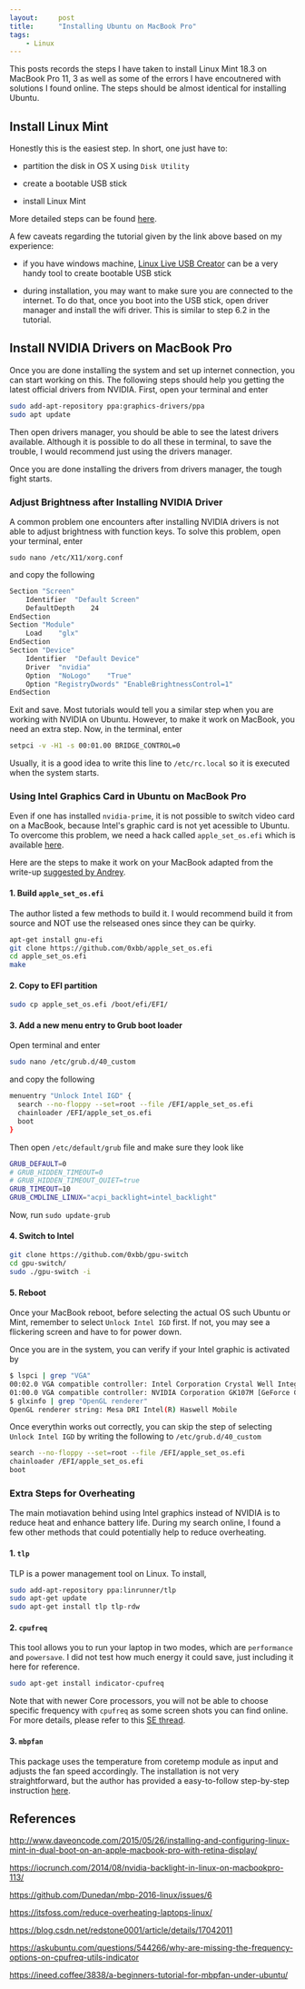 ```yaml
---
layout:     post
title:      "Installing Ubuntu on MacBook Pro"
tags:
    - Linux
---
```


This posts records the steps I have taken to install Linux Mint 18.3 on MacBook Pro 11, 3 as well as some of the errors I have encoutnered with solutions I found online. The steps should be almost identical for installing Ubuntu.

## Install Linux Mint

Honestly this is the easiest step. In short, one just have to: 

- partition the disk in OS X using `Disk Utility`

- create a bootable USB stick  

- install Linux Mint 

More detailed steps can be found [here](http://www.daveoncode.com/2015/05/26/installing-and-configuring-linux-mint-in-dual-boot-on-an-apple-macbook-pro-with-retina-display/).

A few caveats regarding the tutorial given by the link above based on my experience:

- if you have windows machine, [Linux Live USB Creator](https://www.linuxliveusb.com/) can be a very handy tool to create bootable USB stick

- during installation, you may want to make sure you are connected to the internet. To do that, once you boot into the USB stick, open driver manager and install the wifi driver. This is similar to step 6.2 in the tutorial. 

## Install NVIDIA Drivers on MacBook Pro

Once you are done installing the system and set up internet connection, you can start working on this. The following steps should help you getting the latest official drivers from NVIDIA. First, open your terminal and enter

```bash
sudo add-apt-repository ppa:graphics-drivers/ppa
sudo apt update
```

Then open drivers manager, you should be able to see the latest drivers available. Although it is possible to do all these in terminal, to save the trouble, I would recommend just using the drivers manager. 

Once you are done installing the drivers from drivers manager, the tough fight starts. 

### Adjust Brightness after Installing NVIDIA Driver

A common problem one encounters after installing NVIDIA drivers is not able to adjust brightness with function keys. To solve this problem, open your terminal, enter

```
sudo nano /etc/X11/xorg.conf
```

and copy the following

```bash
Section "Screen"
	Identifier	"Default Screen"
	DefaultDepth	24
EndSection
Section "Module"
	Load	"glx"
EndSection
Section "Device"
	Identifier	"Default Device"
	Driver	"nvidia"
	Option	"NoLogo"	"True"
	Option "RegistryDwords" "EnableBrightnessControl=1"
EndSection
```

Exit and save. Most tutorials would tell you a similar step when you are working with NVIDIA on Ubuntu. However, to make it work on MacBook, you need an extra step. Now, in the terminal, enter 

```bash
setpci -v -H1 -s 00:01.00 BRIDGE_CONTROL=0
```

Usually, it is a good idea to write this line to `/etc/rc.local` so it is executed when the system starts. 

### Using Intel Graphics Card in Ubuntu on MacBook Pro

Even if one has installed `nvidia-prime`, it is not possible to switch video card on a MacBook, because Intel's graphic card is not yet acessible to Ubuntu. To overcome this problem, we need a hack called `apple_set_os.efi` which is available [here](https://github.com/0xbb/apple_set_os.efi). 

Here are the steps to make it work on your MacBook adapted from the write-up [suggested by Andrey](https://github.com/Dunedan/mbp-2016-linux/issues/6).

#### 1. Build `apple_set_os.efi`

The author listed a few methods to build it. I would recommend build it from source and NOT use the relseased ones since they can be quirky. 

```bash
apt-get install gnu-efi
git clone https://github.com/0xbb/apple_set_os.efi
cd apple_set_os.efi
make
```

#### 2. Copy to EFI partition

```bash
sudo cp apple_set_os.efi /boot/efi/EFI/
```

#### 3. Add a new menu entry to Grub boot loader

Open terminal and enter

```bash
sudo nano /etc/grub.d/40_custom
```

and copy the following

```bash
menuentry "Unlock Intel IGD" {
  search --no-floppy --set=root --file /EFI/apple_set_os.efi
  chainloader /EFI/apple_set_os.efi
  boot
}
```

Then open `/etc/default/grub` file and make sure they look like 

```bash
GRUB_DEFAULT=0
# GRUB_HIDDEN_TIMEOUT=0
# GRUB_HIDDEN_TIMEOUT_QUIET=true
GRUB_TIMEOUT=10
GRUB_CMDLINE_LINUX="acpi_backlight=intel_backlight"
```

Now, run `sudo update-grub`

#### 4. Switch to Intel

```bash
git clone https://github.com/0xbb/gpu-switch
cd gpu-switch/
sudo ./gpu-switch -i
```

#### 5. Reboot

Once your MacBook reboot, before selecting the actual OS such Ubuntu or Mint, remember to select `Unlock Intel IGD` first. If not, you may see a flickering screen and have to for power down. 

Once you are in the system, you can verify if your Intel graphic is activated by

```bash
$ lspci | grep "VGA"
00:02.0 VGA compatible controller: Intel Corporation Crystal Well Integrated Graphics Controller (rev 08)
01:00.0 VGA compatible controller: NVIDIA Corporation GK107M [GeForce GT 750M Mac Edition] (rev a1)
$ glxinfo | grep "OpenGL renderer"
OpenGL renderer string: Mesa DRI Intel(R) Haswell Mobile
```

Once everythin works out correctly, you can skip the step of selecting `Unlock Intel IGD` by writing the following to `/etc/grub.d/40_custom`

```bash 
search --no-floppy --set=root --file /EFI/apple_set_os.efi
chainloader /EFI/apple_set_os.efi
boot
```

### Extra Steps for Overheating

The main motiavation behind using Intel graphics instead of NVIDIA is to reduce heat and enhance battery life. During my search online, I found a few other methods that could potentially help to reduce overheating. 

#### 1. `tlp`

TLP is a power management tool on Linux. To install, 

```bash 
sudo add-apt-repository ppa:linrunner/tlp
sudo apt-get update
sudo apt-get install tlp tlp-rdw
```

#### 2. `cpufreq`

This tool allows you to run your laptop in two modes, which are `performance` and `powersave`. I did not test how much energy it could save, just including it here for reference. 

```bash
sudo apt-get install indicator-cpufreq
```

Note that with newer Core processors, you will not be able to choose specific frequency with `cpufreq` as some screen shots you can find online. For more details, please refer to this [SE thread](https://askubuntu.com/questions/544266/why-are-missing-the-frequency-options-on-cpufreq-utils-indicator).

#### 3. `mbpfan`

This package uses the temperature from coretemp module as input and adjusts the fan speed accordingly. The installation is not very straightforward, but the author has provided a easy-to-follow step-by-step instruction [here](https://ineed.coffee/3838/a-beginners-tutorial-for-mbpfan-under-ubuntu/).

## References

http://www.daveoncode.com/2015/05/26/installing-and-configuring-linux-mint-in-dual-boot-on-an-apple-macbook-pro-with-retina-display/

https://iocrunch.com/2014/08/nvidia-backlight-in-linux-on-macbookpro-113/

https://github.com/Dunedan/mbp-2016-linux/issues/6

https://itsfoss.com/reduce-overheating-laptops-linux/

https://blog.csdn.net/redstone0001/article/details/17042011

https://askubuntu.com/questions/544266/why-are-missing-the-frequency-options-on-cpufreq-utils-indicator

https://ineed.coffee/3838/a-beginners-tutorial-for-mbpfan-under-ubuntu/
